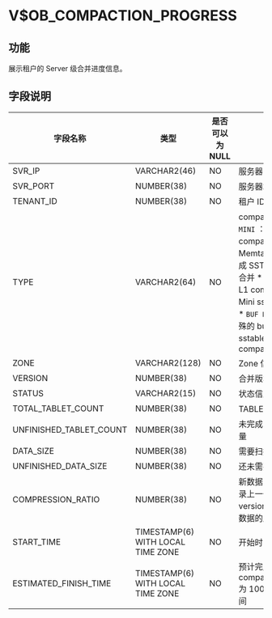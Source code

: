 V$OB_COMPACTION_PROGRESS 
=============================================



功能 
-------------------

展示租户的 Server 级合并进度信息。

字段说明 
----------------------



|          字段名称           |                类型                 | 是否可以为 NULL |                                                                                                                                                                                                                  描述                                                                                                                                                                                                                  |
|-------------------------|-----------------------------------|------------|--------------------------------------------------------------------------------------------------------------------------------------------------------------------------------------------------------------------------------------------------------------------------------------------------------------------------------------------------------------------------------------------------------------------------------------|
| SVR_IP                  | VARCHAR2(46)                      | NO         | 服务器 IP 地址                                                                                                                                                                                                                                                                                                                                                                                                                            |
| SVR_PORT                | NUMBER(38)                        | NO         | 服务器端口号                                                                                                                                                                                                                                                                                                                                                                                                                               |
| TENANT_ID               | NUMBER(38)                        | NO         | 租户 ID                                                                                                                                                                                                                                                                                                                                                                                                                                |
| TYPE                    | VARCHAR2(64)                      | NO         | compaction 的类型 * `MINI` ：转储/L0 compaction，Memtable 通过转储变成 SSTable   * `MAJOR` ：合并   * `MINI MINOR` ：L1 compaction，多个 Mini sstable 合成一个   * `BUF MINOR` ：生成特殊的 buf minor sstable 的 compaction    |
| ZONE                    | VARCHAR2(128)                     | NO         | Zone 信息                                                                                                                                                                                                                                                                                                                                                                                                                              |
| VERSION                 | NUMBER(38)                        | NO         | 合并版本信息                                                                                                                                                                                                                                                                                                                                                                                                                               |
| STATUS                  | VARCHAR2(15)                      | NO         | 状态信息                                                                                                                                                                                                                                                                                                                                                                                                                                 |
| TOTAL_TABLET_COUNT      | NUMBER(38)                        | NO         | TABLET 总数                                                                                                                                                                                                                                                                                                                                                                                                                            |
| UNFINISHED_TABLET_COUNT | NUMBER(38)                        | NO         | 未完成的 TABLET 数量                                                                                                                                                                                                                                                                                                                                                                                                                       |
| DATA_SIZE               | NUMBER(38)                        | NO         | 需要扫描的总数据量                                                                                                                                                                                                                                                                                                                                                                                                                            |
| UNFINISHED_DATA_SIZE    | NUMBER(38)                        | NO         | 还未需要扫描的数据量                                                                                                                                                                                                                                                                                                                                                                                                                           |
| COMPRESSION_RATIO       | NUMBER(38)                        | NO         | 新数据的压缩率：仅记录上一个 major version 点之后新写入数据的压缩率                                                                                                                                                                                                                                                                                                                                                                                            |
| START_TIME              | TIMESTAMP(6) WITH LOCAL TIME ZONE | NO         | 开始时间                                                                                                                                                                                                                                                                                                                                                                                                                                 |
| ESTIMATED_FINISH_TIME   | TIMESTAMP(6) WITH LOCAL TIME ZONE | NO         | 预计完成时间：若 compaction_progress 为 100，则展示结束时间                                                                                                                                                                                                                                                                                                                                                                                           |


